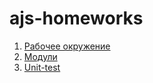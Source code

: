 # ajs-homeworks

1. [Рабочее окружение](working-enviroment/)
2. [Модули](modules/)
3. [Unit-test](unit-test/)